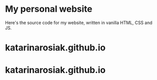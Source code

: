 # My personal website

Here's the source code for my website, written in vanilla HTML, CSS and JS.
# katarinarosiak.github.io
# katarinarosiak.github.io
